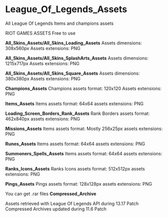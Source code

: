 # League_Of_Legends_Assets
All League Of Legends Items and champions assets

RIOT GAMES ASSETS Free to use

**All_Skins_Assets/All_Skins_Loading_Assets**
Assets dimensions: 308x560px
Assets extensions: PNG

**All_Skins_Assets/All_Skins_SplashArts_Assets**
Assets dimensions: 1215x717px
Assets extensions: PNG

**All_Skins_Assets/All_Skins_Square_Assets**
Assets dimensions: 380x380px
Assets extensions: PNG

**Champions_Assets**
Champions assets format: 120x120
Assets extensions: PNG

**Items_Assets**
Items assets format: 64x64
assets extensions: PNG

**Loading_Screen_Borders_Rank_Assets**
Rank Borders assets format: 462x840px
assets extensions: PNG

**Missions_Assets**
Items assets format: Mostly 256x25px
assets extensions: PNG

**Runes_Assets**
Items assets format: 64x64
assets extensions: PNG

**Summoners_Spells_Assets**
Items assets format: 64x64
assets extensions: PNG

**Ranks_Icons_Assets**
Ranks Icons assets format: 512x512px
assets extensions: PNG

**Pings_Assets**
Pings assets format: 128x128px
assets extensions: PNG


You can get .rar files **Compressed_Archive**

Assets retrieved with League Of Legends API during 13.17 Patch
Compressed Archives updated during 11.6 Patch

